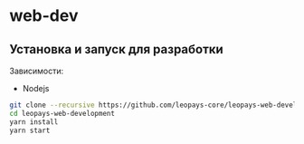 # web-dev

## Установка и запуск для разработки

Зависимости:
  - Nodejs

```bash
git clone --recursive https://github.com/leopays-core/leopays-web-development.git 
cd leopays-web-development
yarn install
yarn start
```
